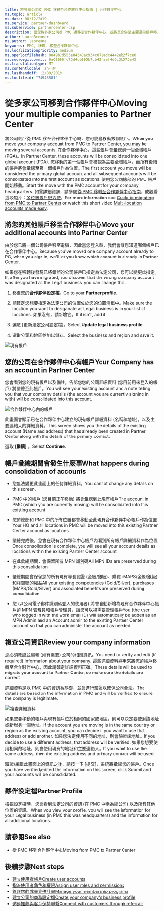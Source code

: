 ```yaml
---
title: 將多家公司從 PMC 移轉至合作夥伴中心指南 | 合作夥伴中心
ms.topic: article
ms.date: 08/12/2019
ms.service: partner-dashboard
ms.subservice: partnercenter-csp
description: 當您將多家公司從 PMC 遷移至合作夥伴中心，並將其合併至主要通用帳戶時，要知道的事項。
author: LauraBrenner
ms.author: labrenne
keywords: PMC, 移轉, 移至合作夥伴中心
ms.localizationpriority: medium
ms.openlocfilehash: 0049b2d553e04340ac934c071adc4442eb2f7ce0
ms.sourcegitcommit: 9a628b8fc73d4db995b7cb42faaf4d6c3b573e45
ms.translationtype: MT
ms.contentlocale: zh-TW
ms.lasthandoff: 12/09/2019
ms.locfileid: "74943581"
---
```

# <a name="moving-your-multiple-companies-to-partner-center"></a><span data-ttu-id="a61df-104">從多家公司移到合作夥伴中心</span><span class="sxs-lookup"><span data-stu-id="a61df-104">Moving your multiple companies to Partner Center</span></span>

<span data-ttu-id="a61df-105">將公司帳戶從 PMC 移至合作夥伴中心時，您可能會移動數個帳戶。</span><span class="sxs-lookup"><span data-stu-id="a61df-105">When you move your company account from PMC to Partner Center, you may be moving several accounts.</span></span> <span data-ttu-id="a61df-106">在合作夥伴中心，這些帳戶會彙總到一個全域帳戶 (PGA)。</span><span class="sxs-lookup"><span data-stu-id="a61df-106">In Partner Center, these accounts will be consolidated into one global account (PGA).</span></span> <span data-ttu-id="a61df-107">您移動的第一個帳戶會被視為主要全域帳戶，而所有後續的帳戶將會彙總至第一個帳戶作為位置。</span><span class="sxs-lookup"><span data-stu-id="a61df-107">The first account you move will be considered the primary global account and all subsequent accounts will be consolidated into the first account as locations.</span></span> <span data-ttu-id="a61df-108">使用您公司總部的 PMC 帳戶開始移動。</span><span class="sxs-lookup"><span data-stu-id="a61df-108">Start the move with the PMC account for your company headquarters.</span></span> <span data-ttu-id="a61df-109">如需詳細資訊，請參閱[從 PMC 移轉至合作夥伴中心指南](guide-to-migration.md)，或觀看這段短片：[多位置帳戶很方便](https://vimeo.com/290335248)。</span><span class="sxs-lookup"><span data-stu-id="a61df-109">For more information see [Guide to migrating from PMC to Partner Center](guide-to-migration.md) or watch this short video [Multi-location accounts made easy](https://vimeo.com/290335248).</span></span>

## <a name="move-your-additional-accounts-into-partner-center"></a><span data-ttu-id="a61df-110">將您的其他帳戶移至合作夥伴中心</span><span class="sxs-lookup"><span data-stu-id="a61df-110">Move your additional accounts into Partner Center</span></span> 

<span data-ttu-id="a61df-111">由於您已將一個公司帳戶移至電腦，因此當您登入時，我們會讓您知道哪個帳戶已在合作夥伴中心。</span><span class="sxs-lookup"><span data-stu-id="a61df-111">Because you've moved one company account already to PC, when you sign in, we'll let you know which account is already in Partner Center.</span></span> 


<span data-ttu-id="a61df-112">如果您在移轉後發現已將錯誤的公司帳戶已指定為法定公司，您可以變更此指定。</span><span class="sxs-lookup"><span data-stu-id="a61df-112">If, after you have migrated, you discover that the wrong company account was designated as the Legal business, you can change this.</span></span>

1. <span data-ttu-id="a61df-113">移至您的**合作夥伴設定檔**。</span><span class="sxs-lookup"><span data-stu-id="a61df-113">Go to your **Partner profile.**</span></span>

2. <span data-ttu-id="a61df-114">請確定您想要指定為法定公司的位置位於您的位置清單中。</span><span class="sxs-lookup"><span data-stu-id="a61df-114">Make sure the location you want to desiganate as Legal business is in your list of locations.</span></span> <span data-ttu-id="a61df-115">如果沒有，請新增它。</span><span class="sxs-lookup"><span data-stu-id="a61df-115">If it isn't, add it.</span></span>

3. <span data-ttu-id="a61df-116">選取 [更新法定公司設定檔]。</span><span class="sxs-lookup"><span data-stu-id="a61df-116">Select **Update legal business profile.**</span></span>

4. <span data-ttu-id="a61df-117">選取公司和地區並加以儲存。</span><span class="sxs-lookup"><span data-stu-id="a61df-117">Select the business and region and save it.</span></span>

![現有帳戶](images/migration/accountwithus.png)

## <a name="your-company-has-an-account-in-partner-center"></a><span data-ttu-id="a61df-119">您的公司在合作夥伴中心有帳戶</span><span class="sxs-lookup"><span data-stu-id="a61df-119">Your Company has an account in Partner Center</span></span>

<span data-ttu-id="a61df-120">您會看到您的現有帳戶以及備註，告訴您您的公司詳細資料 (您目前用來登入的帳戶) 將彙總至此帳戶。</span><span class="sxs-lookup"><span data-stu-id="a61df-120">You will see your existing account and a note telling you that your company details (the account you are currently signing in with) will be consolidated into this account.</span></span>

![合作夥伴中心內的帳戶](images/migration/existingaccount2.png)

<span data-ttu-id="a61df-122">此畫面會顯示已在合作夥伴中心建立的現有帳戶詳細資料 (名稱和地址)，以及主要連絡人的詳細資料。</span><span class="sxs-lookup"><span data-stu-id="a61df-122">This screen shows you the details of the existing account (Name and address) that has already been created in Partner Center along with the details of the primary contact.</span></span> 

<span data-ttu-id="a61df-123">選取 **\[繼續\]** 。</span><span class="sxs-lookup"><span data-stu-id="a61df-123">Select **Continue**.</span></span>

## <a name="what-happens-during-consolidation-of-accounts"></a><span data-ttu-id="a61df-124">帳戶彙總期間會發生什麼事</span><span class="sxs-lookup"><span data-stu-id="a61df-124">What happens during consolidation of accounts</span></span>

- <span data-ttu-id="a61df-125">您無法變更此畫面上的任何詳細資料。</span><span class="sxs-lookup"><span data-stu-id="a61df-125">You cannot change any details on this screen.</span></span> 

- <span data-ttu-id="a61df-126">PMC 中的帳戶 (您目前正在移動) 將會彙總到此現有帳戶</span><span class="sxs-lookup"><span data-stu-id="a61df-126">The account in PMC (which you are currently moving) will be consolidated into this existing account</span></span> 

- <span data-ttu-id="a61df-127">您的總部和 PMC 中的所有位置都會移動至此現有合作夥伴中心帳戶作為位置</span><span class="sxs-lookup"><span data-stu-id="a61df-127">Your HQ and all locations in PMC will be moved into this existing Partner Center account as locations</span></span>

- <span data-ttu-id="a61df-128">彙總完成後，您會在現有合作夥伴中心帳戶內看到所有帳戶詳細資料作為位置</span><span class="sxs-lookup"><span data-stu-id="a61df-128">Once consolidation is complete, you will see all your account details as locations within the existing Partner Center account</span></span> 

- <span data-ttu-id="a61df-129">在此彙總期間，會保留所有 MPN 識別碼</span><span class="sxs-lookup"><span data-stu-id="a61df-129">All MPN IDs are preserved during this consolidation</span></span>

- <span data-ttu-id="a61df-130">彙總期間會保留您的所有現有專長認證 (金級/銀級)、購買 (MAPS/金級/銀級) 和相關聯的權益</span><span class="sxs-lookup"><span data-stu-id="a61df-130">All your existing competencies (Gold/Silver), purchases (MAPS/Gold/Silver) and associated benefits are preserved during consolidation</span></span>

- <span data-ttu-id="a61df-131">您 (以公司電子郵件識別碼登入的使用者) 將會自動新增為現有合作夥伴中心帳戶的 MPN 管理員和帳戶管理員，讓您可以視需要管理帳戶</span><span class="sxs-lookup"><span data-stu-id="a61df-131">You (the user who logged in with the work email ID) will automatically be added as an MPN Admin and an Account admin to the existing Partner Center account so that you can administer the account as needed</span></span> 


## <a name="review-your-company-information"></a><span data-ttu-id="a61df-132">複查公司資訊</span><span class="sxs-lookup"><span data-stu-id="a61df-132">Review your company information</span></span>

<span data-ttu-id="a61df-133">您必須確認並編輯 (如有需要) 公司的相關資訊。</span><span class="sxs-lookup"><span data-stu-id="a61df-133">You need to verify and edit (if required) information about your company.</span></span> <span data-ttu-id="a61df-134">這些詳細資料將用來將您的帳戶移轉至合作夥伴中心，因此請確定詳細資料正確。</span><span class="sxs-lookup"><span data-stu-id="a61df-134">These details will be used to migrate your account to Partner Center, so make sure the details are correct.</span></span> 

<span data-ttu-id="a61df-135">詳細資料是以 PMC 中的資訊為基礎，並會進行驗證以確保公司合法。</span><span class="sxs-lookup"><span data-stu-id="a61df-135">The details are based on the information in PMC and will be verified to ensure the company is legitimate.</span></span> 

![複查詳細資料](images/migration/review.png)

<span data-ttu-id="a61df-137">如果您要移動的帳戶與現有帳戶位於相同的國家或地區，則可以決定要使用該地址或新增另一個地址。</span><span class="sxs-lookup"><span data-stu-id="a61df-137">If the account you are moving is in the same country or region as the existing account, you can decide if you want to use that address or add another.</span></span> <span data-ttu-id="a61df-138">如果您決定使用不同的地址，則會驗證該地址。</span><span class="sxs-lookup"><span data-stu-id="a61df-138">If you decide to use a different address, that address will be verified.</span></span> <span data-ttu-id="a61df-139">如果您想要使用相同的地址，則會使用現有的地址和主要連絡人。</span><span class="sxs-lookup"><span data-stu-id="a61df-139">If you want to use the same address, then the existing address and primary contact will be used.</span></span>

<span data-ttu-id="a61df-140">驗證/編輯此畫面上的資訊之後，請按一下 [提交]，系統將彙總您的帳戶。</span><span class="sxs-lookup"><span data-stu-id="a61df-140">Once you have verified/edited the information on this screen, click Submit and your accounts will be consolidated.</span></span>

## <a name="partner-profile"></a><span data-ttu-id="a61df-141">夥伴設定檔</span><span class="sxs-lookup"><span data-stu-id="a61df-141">Partner Profile</span></span>

<span data-ttu-id="a61df-142">檢視設定檔時，您會看到法定公司的資訊 (在 PMC 中稱為總公司) 以及所有其他位置的資訊。</span><span class="sxs-lookup"><span data-stu-id="a61df-142">When you view your profile, you will see the information for your Legal business (in PMC this was headquarters) and the information for all additional locations.</span></span>

## <a name="see-also"></a><span data-ttu-id="a61df-143">請參閱</span><span class="sxs-lookup"><span data-stu-id="a61df-143">See also</span></span>

- [<span data-ttu-id="a61df-144">從 PMC 移到合作夥伴中心</span><span class="sxs-lookup"><span data-stu-id="a61df-144">Moving from PMC to Partner Center</span></span>](move-pmc-pc-map.md)

## <a name="next-steps"></a><span data-ttu-id="a61df-145">後續步驟</span><span class="sxs-lookup"><span data-stu-id="a61df-145">Next steps</span></span>

- [<span data-ttu-id="a61df-146">建立使用者帳戶</span><span class="sxs-lookup"><span data-stu-id="a61df-146">Create user accounts </span></span>](create-user-accounts-and-set-permissions.md)
- [<span data-ttu-id="a61df-147">指派使用者角色和權限</span><span class="sxs-lookup"><span data-stu-id="a61df-147">Assign user roles and permissions</span></span>](permissions-overview.md)
- [<span data-ttu-id="a61df-148">管理您的成員資格計畫</span><span class="sxs-lookup"><span data-stu-id="a61df-148">Manage your membership programs</span></span>](renew-mpn-offers.md)
- [<span data-ttu-id="a61df-149">建立公司的商務設定檔</span><span class="sxs-lookup"><span data-stu-id="a61df-149">Create your company's business profile</span></span>](create-a-marketing-profile.md)
- [<span data-ttu-id="a61df-150">透過推薦與客戶保持聯繫</span><span class="sxs-lookup"><span data-stu-id="a61df-150">Connect with customers through referrals</span></span>](responding-to-referrals.md)
